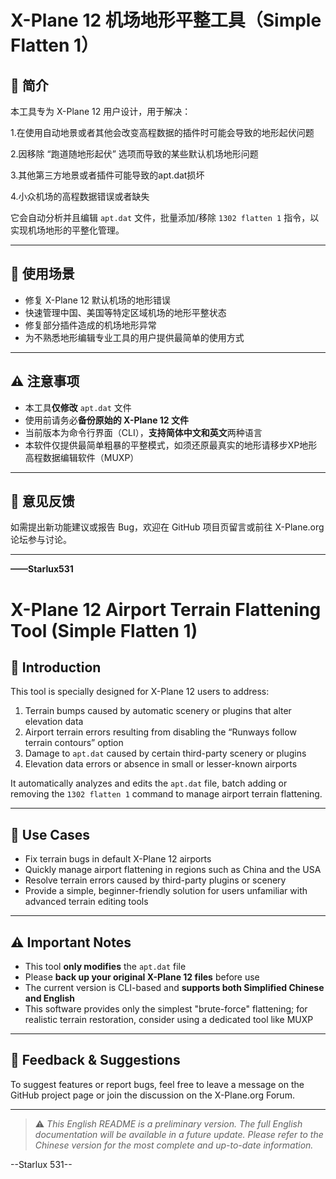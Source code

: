 # X-Plane 12 机场地形平整工具（Simple Flatten 1）

## 🛫 简介  
本工具专为 X-Plane 12 用户设计，用于解决：

1.在使用自动地景或者其他会改变高程数据的插件时可能会导致的地形起伏问题

2.因移除 “跑道随地形起伏” 选项而导致的某些默认机场地形问题

3.其他第三方地景或者插件可能导致的apt.dat损坏

4.小众机场的高程数据错误或者缺失

它会自动分析并且编辑 `apt.dat` 文件，批量添加/移除 `1302 flatten 1` 指令，以实现机场地形的平整化管理。

---

## 🔧 使用场景  
- 修复 X-Plane 12 默认机场的地形错误  
- 快速管理中国、美国等特定区域机场的地形平整状态  
- 修复部分插件造成的机场地形异常  
- 为不熟悉地形编辑专业工具的用户提供最简单的使用方式

---

## ⚠️ 注意事项  
- 本工具**仅修改** `apt.dat` 文件  
- 使用前请务必**备份原始的 X-Plane 12 文件**  
- 当前版本为命令行界面（CLI），**支持简体中文和英文**两种语言
- 本软件仅提供最简单粗暴的平整模式，如须还原最真实的地形请移步XP地形高程数据编辑软件（MUXP）

---

## 💬 意见反馈  
如需提出新功能建议或报告 Bug，欢迎在 GitHub 项目页留言或前往 X-Plane.org 论坛参与讨论。

---

**——Starlux531**



# X-Plane 12 Airport Terrain Flattening Tool (Simple Flatten 1)

## 🛫 Introduction  
This tool is specially designed for X-Plane 12 users to address:

1. Terrain bumps caused by automatic scenery or plugins that alter elevation data  
2. Airport terrain errors resulting from disabling the “Runways follow terrain contours” option  
3. Damage to `apt.dat` caused by certain third-party scenery or plugins  
4. Elevation data errors or absence in small or lesser-known airports

It automatically analyzes and edits the `apt.dat` file, batch adding or removing the `1302 flatten 1` command to manage airport terrain flattening.

---

## 🔧 Use Cases  
- Fix terrain bugs in default X-Plane 12 airports  
- Quickly manage airport flattening in regions such as China and the USA  
- Resolve terrain errors caused by third-party plugins or scenery  
- Provide a simple, beginner-friendly solution for users unfamiliar with advanced terrain editing tools

---

## ⚠️ Important Notes  
- This tool **only modifies** the `apt.dat` file  
- Please **back up your original X-Plane 12 files** before use  
- The current version is CLI-based and **supports both Simplified Chinese and English**  
- This software provides only the simplest "brute-force" flattening; for realistic terrain restoration, consider using a dedicated tool like MUXP

---

## 💬 Feedback & Suggestions  
To suggest features or report bugs, feel free to leave a message on the GitHub project page or join the discussion on the X-Plane.org Forum.

---

> ⚠️ *This English README is a preliminary version. The full English documentation will be available in a future update. Please refer to the Chinese version for the most complete and up-to-date information.*

--Starlux 531--
